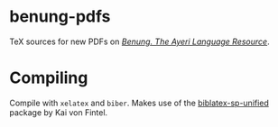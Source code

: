 benung-pdfs
===========

TeX sources for new PDFs on [_Benung. The Ayeri Language Resource_](http://benung.nfshost.com).

Compiling
=========

Compile with `xelatex` and `biber`. Makes use of the [biblatex-sp-unified](https://github.com/semprag/biblatex-sp-unified) package by Kai von Fintel.
